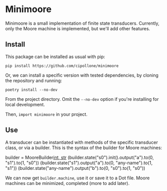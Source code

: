# Minimoore
Minimoore is a small implementation of finite state transducers.
Currently, only the Moore machine is implemented, but we'll add other features.

## Install
This package can be installed as usual with pip:

    pip install https://github.com/cipollone/minimoore

Or, we can install a specific version with tested dependencies, by cloning the repository and running:

    poetry install --no-dev

From the project directory. Omit the `--no-dev` option if you're installing for local development.

Then, `import minimoore` in your project.

## Use

A transducer can be instantiated with methods of the specific transducer class, or via a builder. This is the syntax of the builder for Moore machines:

  builder = MooreBuilder[int, str]()
  (builder.state("s0").init().output("a").to(0, "s1").to(1, "s0"))
  (builder.state("s1").output("a").to(0, "any-name").to(1, "s1"))
  (builder.state("any-name").output("b").to(0, "s0").to(1, "s0"))

We can now get `builder.machine`, use it or save it to a Dot file. Moore machines can be minimized, completed (more to add later).
